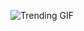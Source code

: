 
<!-- GIF_SECTION -->
![Trending GIF](https://media4.giphy.com/media/v1.Y2lkPThiYjIxNzcyMnJrNW1ibTAzYjczYWF4N2hnNjlydjhma2gyc2Vwdnhra21qcjMzYiZlcD12MV9naWZzX3NlYXJjaCZjdD1n/xT8qBsOjMOcdeGJIU8/giphy.gif)
<!-- END_GIF_SECTION -->
